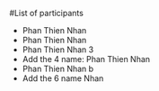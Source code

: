 #List of participants

- Phan Thien Nhan
- Phan Thien Nhan
- Phan Thien Nhan 3
- Add the 4 name: Phan Thien Nhan
- Phan Thien Nhan b
- Add the 6 name Nhan
